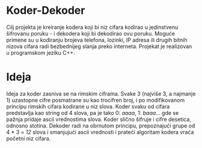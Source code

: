 # Koder-Dekoder

Cilj projekta je kreiranje kodera koji bi niz cifara kodirao u jedinstvenu šifrovanu poruku - i dekodera koji bi dekodirao ovu poruku. Moguće primene su u kodiranju brojeva telefona, lozinki, IP adresa ili drugih bitnih nizova cifara radi bezbednijeg slanja preko interneta. Projekat je realizovan u programskom jeziku C++.

# Ideja

Ideja za koder zasniva se na rimskim ciframa. Svake 3 (najviše 3, a najmanje 1) uzastopne cifre posmatrane su kao trocifren broj, i po modifikovanom principu rimskih cifara kodirane u niz slova. Koder svaku od cifara predstavlja kao string od 4 slova, pa je tako 0: *aaaa*, 1: *baaa*... gde se pažnja pridaje ascii vrednostima slova. Koder slično šifruje i cifre desetica, odnosno stotina. Dekoder radi na obrnutom principu, prepoznajući grupe od 4 * 3 = *12* slova i smanjujući ascii vrednosti i prateći algoritam kodera vraća početni niz cifara.

